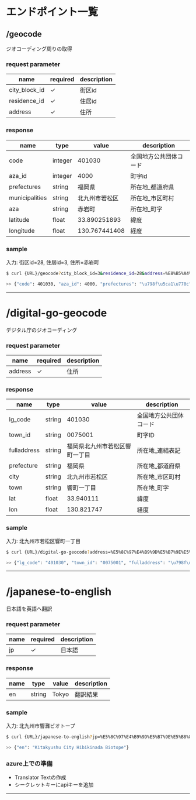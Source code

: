 # エンドポイント一覧

## /geocode
ジオコーディング周りの取得
### request parameter
| name | required | description |
| -- | -- |  -- |
| city_block_id | ✓ | 街区id |
| residence_id | ✓ | 住居id |
| address |  ✓ | 住所 |

### response
| name | type | value | description |
| -- | -- | -- | -- |
| code | integer | 401030 | 全国地方公共団体コード |
| aza_id | integer | 4000 | 町字id | 
| prefectures | string | 福岡県 | 所在地_都道府県 |
| municipalities | string | 北九州市若松区 | 所在地_市区町村 |
| aza | string | 赤岩町 | 所在地_町字 |
| latitude | float | 33.890251893 | 緯度 |
| longitude | float | 130.767441408 | 経度 |

### sample
入力: 街区id=28, 住居id=3, 住所=赤岩町
```bash
$ curl {URL}/geocode?city_block_id=3&residence_id=28&address=%E8%B5%A4%E5%B2%A9%E7%94%BA

>> {"code": 401030, "aza_id": 4000, "prefectures": "\u798f\u5ca1\u770c", "municipalities": "\u5317\u4e5d\u5dde\u5e02\u82e5\u677e\u533a", "aza": "\u8d64\u5ca9\u753a", "latitude": 33.890251893, "longitude": 130.767441408}
```

-----

# /digital-go-geocode
デジタル庁のジオコーディング

### request parameter
| name | required | description |
| -- | -- |  -- |
| address | ✓ | 住所 |

### response
| name | type | value | description |
| -- | -- | -- | -- |
| lg_code | string | 401030 | 全国地方公共団体コード |
| town_id | string | 0075001 | 町字ID |
| fulladdress | string | 福岡県北九州市若松区響町一丁目 | 所在地_連結表記 |
| prefecture | string | 福岡県 | 所在地_都道府県 |
| city | string | 北九州市若松区 | 所在地_市区町村 |
| town | string | 響町一丁目 | 所在地_町字 |
| lat | float | 33.940111 | 緯度 |
| lon | float | 130.821747 | 経度 |


### sample
入力: 北九州市若松区響町一丁目
```bash
$ curl {URL}/digital-go-geocode?address=%E5%8C%97%E4%B9%9D%E5%B7%9E%E5%B8%82%E8%8B%A5%E6%9D%BE%E5%8C%BA%E9%9F%BF%E7%94%BA%E4%B8%80%E4%B8%81%E7%9B%AE

>> {"lg_code": "401030", "town_id": "0075001", "fulladdress": "\u798f\u5ca1\u770c\u5317\u4e5d\u5dde\u5e02\u82e5\u677e\u533a\u97ff\u753a\u4e00\u4e01\u76ee", "prefecture": "\u798f\u5ca1\u770c", "city": "\u5317\u4e5d\u5dde\u5e02\u82e5\u677e\u533a", "town": "\u97ff\u753a\u4e00\u4e01\u76ee", "lat": 33.940111, "lon": 130.821747}
```

----- 

# /japanese-to-english 
日本語を英語へ翻訳
### request parameter
| name | required | description |
| -- | -- |  -- |
| jp | ✓ | 日本語 |

### response
| name | type | value | description |
| -- | -- | -- | -- |
| en | string | Tokyo | 翻訳結果 |

### sample
入力: 北九州市響灘ビオトープ
```bash
$ curl {URL}/japanese-to-english?jp=%E5%8C%97%E4%B9%9D%E5%B7%9E%E5%B8%82%E9%9F%BF%E7%81%98%E3%83%93%E3%82%AA%E3%83%88%E3%83%BC%E3%83%97

>> {"en": "Kitakyushu City Hibikinada Biotope"}
```

### azure上での準備
- Translator Textの作成
- シークレットキーにapiキーを追加


----- 




